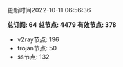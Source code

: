 更新时间2022-10-11 06:56:36

**总订阅: 64**
**总节点: 4479**
**有效节点: 378**
- v2ray节点: 196
- trojan节点: 50
- ss节点: 132
